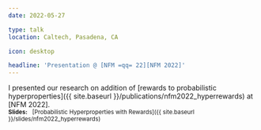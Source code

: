 ```yaml
---
date: 2022-05-27

type: talk
location: Caltech, Pasadena, CA

icon: desktop

headline: 'Presentation @ [NFM =qq= 22][NFM 2022]'
---
```


I presented our research on addition of [rewards to probabilistic hyperproperties]({{ site.baseurl }}/publications/nfm2022_hyperrewards) at [NFM 2022].
<br>
<small>**Slides:** &nbsp; [Probabilistic Hyperproperties with Rewards]({{ site.baseurl }}/slides/nfm2022_hyperrewards)</small>